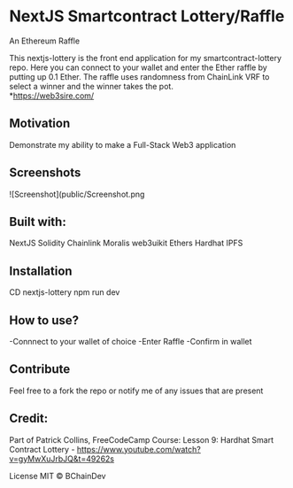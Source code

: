 # NextJS Smartcontract Lottery/Raffle

An Ethereum Raffle

This nextjs-lottery is the front end application for my smartcontract-lottery repo. Here you can connect to your wallet and enter the Ether raffle by putting up 0.1 Ether. The raffle uses randomness from ChainLink VRF to select a winner and the winner takes the pot.  
*https://web3sire.com/


## Motivation
Demonstrate my ability to make a Full-Stack Web3 application

## Screenshots

![Screenshot](public/Screenshot.png

## Built with:
NextJS
Solidity
Chainlink
Moralis
web3uikit
Ethers
Hardhat
IPFS

## Installation
CD nextjs-lottery
npm run dev


## How to use?
-Connnect to your wallet of choice
-Enter Raffle
-Confirm in wallet

## Contribute
Feel free to a fork the repo or notify me of any issues that are present

## Credit:

Part of Patrick Collins, FreeCodeCamp Course:
Lesson 9: Hardhat Smart Contract Lottery - https://www.youtube.com/watch?v=gyMwXuJrbJQ&t=49262s

License
MIT © BChainDev
